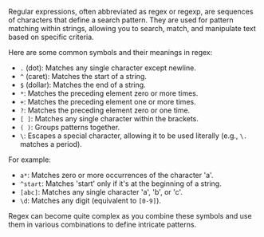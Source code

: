 Regular expressions, often abbreviated as regex or regexp, are sequences of characters that define a search pattern. They are used for pattern matching within strings, allowing you to search, match, and manipulate text based on specific criteria.

Here are some common symbols and their meanings in regex:

- `.` (dot): Matches any single character except newline.
- `^` (caret): Matches the start of a string.
- `$` (dollar): Matches the end of a string.
- `*`: Matches the preceding element zero or more times.
- `+`: Matches the preceding element one or more times.
- `?`: Matches the preceding element zero or one time.
- `[ ]`: Matches any single character within the brackets.
- `( )`: Groups patterns together.
- `\`: Escapes a special character, allowing it to be used literally (e.g., `\.` matches a period).

For example:
- `a*`: Matches zero or more occurrences of the character 'a'.
- `^start`: Matches 'start' only if it's at the beginning of a string.
- `[abc]`: Matches any single character 'a', 'b', or 'c'.
- `\d`: Matches any digit (equivalent to `[0-9]`).

Regex can become quite complex as you combine these symbols and use them in various combinations to define intricate patterns.
